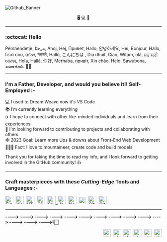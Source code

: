 ![Github_Banner](https://user-images.githubusercontent.com/126211151/225779823-51f6c8d3-6647-44c9-a1f4-b79dd08025ea.svg)
<p align="center">
🖥️&nbsp;💻&nbsp;📱 </p>

---

### :octocat: Hello
Përshëndetje, مرحبًا, Ahoj, Hej, Привет, Hallo, 안녕하세요, Hei, Bonjour, Hallo, Γειά σου, שלום, नमस्ते, Halló, こんにちは , Dia dhuit, Ciao, Witam, olá, ਸਤ ਸ੍ਰੀ ਅਕਾਲ, Hola, Hallå, 你好, Merhaba, привіт, Xin chào, Helo, Sawubona, வணக்கம். 🙋‍♂️

---

### I'm a Father, Developer, and would you believe it!! Self-Employed :-

💻  I used to Dream Weave now it's VS Code <br>
📚  I’m currently learning everything <br>
✈️  I hope to connect with other like-minded individuals and learn from their experiences <br>
👀  I'm looking forward to contributing to projects and collaborating with others <br>
🕸️  2023 Goal: Learn more Ups & downs about Front-End Web Development <br>
🧗🏻‍♀️  Fact: I love to mountaineer, create code and build models <br>

Thank you for taking the time to read my info, and I look forward to getting involved in the GitHub community! 👍

---

### Craft masterpieces with these <em>Cutting-Edge</em> Tools and Languages :-

<p align="left">
<a href="https://figma.com/" target="blank"><img src="https://user-images.githubusercontent.com/126211151/224844719-95f49578-51e3-4b5e-b7f3-5ad1e28648db.svg" title="Figma" alt="Figma" width="26px"></a>&nbsp;
<a href="https://code.visualstudio.com/" target="blank"><img src="https://cdn.jsdelivr.net/gh/devicons/devicon/icons/vscode/vscode-original.svg" title="Visual Studio Code" alt="Visual Studio Code" width="26px"></a>&nbsp;
<a href="https://developer.mozilla.org/en-US/docs/Glossary/HTML5" target="blank"><img src="https://cdn.jsdelivr.net/gh/devicons/devicon/icons/html5/html5-original.svg" title="HTML5" alt="HTML5" width="26px"></a>&nbsp;
<a href="https://developer.mozilla.org/en-US/docs/Glossary/css/" target="blank"><img src="https://cdn.jsdelivr.net/gh/devicons/devicon/icons/css3/css3-original.svg" title="CSS3" alt="CSS3" width="26px"></a>&nbsp;
<a href="https://sass-lang.com/" target="blank"><img src="https://cdn.jsdelivr.net/gh/devicons/devicon/icons/sass/sass-original.svg" title="Sass" alt="Sass" width="26px">&nbsp;
<a href="https://www.javascript.com" target="blank"><img src="https://cdn.jsdelivr.net/gh/devicons/devicon/icons/javascript/javascript-original.svg" title="JavaScript" alt="JavaScript" width="26px"></a>&nbsp;
<a href="https://nodejs.org/" target="blank"><img src="https://user-images.githubusercontent.com/126211151/224826443-22d822b8-fb39-4228-bec2-ea360d4b562f.svg" title="Node.js" alt="Node.js" width="26"></a>&nbsp;
<a href="https://www.microsoft.com/en-us/sql-server/sql-server-2022/" target="blank"><img src="https://user-images.githubusercontent.com/126211151/222702561-2d385921-5d6c-4066-8727-f7425ce417ca.png" title="SQL" alt="SQL" width="22px"></a>&nbsp;
<a href="https://git-scm.com/" target="blank"><img src="https://user-images.githubusercontent.com/126211151/224826419-ee338795-2a9c-43d7-9c27-18c397f25bde.svg" title="Git" alt="Git" width="26px"></a>&nbsp;
<a href="https://github.com/" target="blank"><img src="https://user-images.githubusercontent.com/3369400/139447912-e0f43f33-6d9f-45f8-be46-2df5bbc91289.png" title="GitHub" alt="GitHub" width="26px"></a>
</p>

---

<strong align="left"> ----> ----> ----> ----> ----> ----> ----> ----> ----> ----> ----> ----> ----> ---->👇🏻</strong>
<p align="right">
<a href="https://google.com/" target="blank"><img align="center" src="https://user-images.githubusercontent.com/126211151/224855075-fb6b57a1-2447-4a91-9c50-a4e69a1c2441.svg" title="Website" alt="cleitch" width="25"></a>&nbsp;
<a href="https://fb.com/cleitch" target="blank"><img align="center" src="https://user-images.githubusercontent.com/126211151/224858541-40f00a2f-8dbb-442a-a670-2f85d2e7d212.svg" title="Facebook" alt="cleitch" width="25"></a>&nbsp;
<a href="https://linkedin.com/in/cleitch01" target="blank"><img align="center" src="https://user-images.githubusercontent.com/126211151/224858988-2a314be1-c89b-4f3b-baf5-971fa4b11899.svg" title="Linkedin" alt="cleitch01" width="25"></a>&nbsp;
<a href="https://instagram.com/cleitch01" target="blank"><img align="center" src="https://user-images.githubusercontent.com/126211151/224859182-9d079871-b31c-4225-af90-40c2aa64805f.svg" title="Instagram" alt="cleitch01" width="25"></a>&nbsp;
<a href="https://twitter.com/cleitch01" target="blank"><img align="center" src="https://user-images.githubusercontent.com/126211151/224859314-bd2ec9ac-7447-4bcf-9302-96676917c80b.svg" title="Twitter" alt="cleitch01" width="25"></a>&nbsp;
<a href="https://codepen.io/Col-l" target="blank"><img align="center" src="https://user-images.githubusercontent.com/126211151/224860355-dce68fb7-abe8-4986-ae88-9552d2966ed0.svg" title="CodePen" alt="cleitch01" width="25"></a>
</p>



